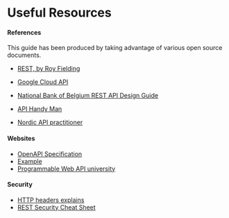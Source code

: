# Useful Resources

<!-- # Resources {-} -->

#### References

This guide has been produced by taking advantage of various open source
documents.

-   [REST, by Roy
    Fielding](https://www.ics.uci.edu/~fielding/pubs/dissertation/top.htm)
-   [Google Cloud API](https://cloud.google.com/apis/design/)
-   [National Bank of Belgium REST API Design
    Guide](https://github.com/NationalBankBelgium/REST-API-Design-Guide/wiki)

-   [API Handy Man](https://apihandyman.io)
-   [Nordic API practitioner](https://nordicapis.com/)


#### Websites

-   [OpenAPI
    Specification](https://github.com/OAI/OpenAPI-Specification)
-   [Example](https://github.com/NationalBankBelgium/REST-API-Design-Guide/wiki)
-   [Programmable Web API
    university](https://www.programmableweb.com/api-university)

#### Security

-   [HTTP headers
    explains](https://developer.mozilla.org/en-US/docs/Web/HTTP)
-   [REST Security Cheat
    Sheet](https://www.owasp.org/index.php/REST_Security_Cheat_Sheet)